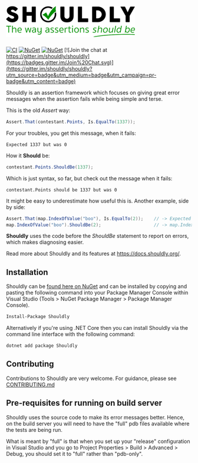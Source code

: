 ![Shouldly Logo](https://raw.githubusercontent.com/shouldly/shouldly/master/assets/logo_350x84.png)  
========

[![CI](https://github.com/shouldly/shouldly/actions/workflows/CI.yml/badge.svg?branch=master)](https://github.com/shouldly/shouldly/actions/workflows/CI.yml)
[![NuGet](https://img.shields.io/nuget/dt/shouldly.svg)](https://www.nuget.org/packages/Shouldly) 
[![NuGet](https://img.shields.io/nuget/vpre/shouldly.svg)](https://www.nuget.org/packages/Shouldly)
[![Join the chat at https://gitter.im/shouldly/shouldly](https://badges.gitter.im/Join%20Chat.svg)](https://gitter.im/shouldly/shouldly?utm_source=badge&utm_medium=badge&utm_campaign=pr-badge&utm_content=badge) 

Shouldly is an assertion framework which focuses on giving great error messages when the assertion fails while being simple and terse.

This is the old *Assert* way: 
```cs
Assert.That(contestant.Points, Is.EqualTo(1337));
```
For your troubles, you get this message, when it fails:

    Expected 1337 but was 0

How it **Should** be:
```cs
contestant.Points.ShouldBe(1337);
```
Which is just syntax, so far, but check out the message when it fails:

    contestant.Points should be 1337 but was 0

It might be easy to underestimate how useful this is. Another example, side by side:
```cs
Assert.That(map.IndexOfValue("boo"), Is.EqualTo(2));    // -> Expected 2 but was -1
map.IndexOfValue("boo").ShouldBe(2);                    // -> map.IndexOfValue("boo") should be 2 but was -1
```
**Shouldly** uses the code before the *ShouldBe* statement to report on errors, which makes diagnosing easier.

Read more about Shouldly and its features at https://docs.shouldly.org/.

## Installation

Shouldly can be [found here on NuGet](https://www.nuget.org/packages/Shouldly/) and can be installed by copying and pasting the following command into your Package Manager Console within Visual Studio (Tools > NuGet Package Manager > Package Manager Console).

```bash
Install-Package Shouldly
```

Alternatively if you're using .NET Core then you can install Shouldly via the command line interface with the following command:

```bash
dotnet add package Shouldly
```

## Contributing
Contributions to Shouldly are very welcome. For guidance, please see [CONTRIBUTING.md](CONTRIBUTING.md)

## Pre-requisites for running on build server
Shouldly uses the source code to make its error messages better. Hence, on the build server you will need to have the "full" pdb files available where the tests are being run. 

What is meant by "full" is that when you set up your "release" configuration in Visual Studio and you go to Project Properties > Build > Advanced > Debug, you should set it to "full" rather than "pdb-only". 
